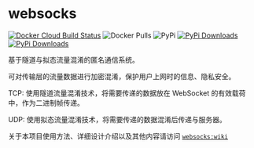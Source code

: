 # websocks

[![Docker Cloud Build Status](https://img.shields.io/docker/cloud/build/abersheeran/websocks?style=flat-square)](https://hub.docker.com/r/abersheeran/websocks)
![Docker Pulls](https://img.shields.io/docker/pulls/abersheeran/websocks)
![PyPi](https://img.shields.io/pypi/v/websocks?color=green)
[![PyPi Downloads](https://pepy.tech/badge/websocks)](https://pepy.tech/project/websocks)
[![PyPi Downloads](https://pepy.tech/badge/websocks/week)](https://pepy.tech/project/websocks/week)

基于隧道与拟态流量混淆的匿名通信系统。

可对传输层的流量数据进行加密混淆，保护用户上网时的信息、隐私安全。

TCP: 使用隧道流量混淆技术，将需要传递的数据放在 WebSocket 的有效载荷中，作为二进制帧传递。

UDP: 使用拟态流量混淆技术，将需要传递的数据混淆后传递与服务器。

关于本项目使用方法、详细设计介绍以及其他内容请访问 [`websocks:wiki`](https://github.com/abersheeran/websocks/wiki)
